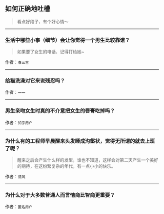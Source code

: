 ## 如何正确地吐槽

> 看点好段子，有个好心情～


 
---

### 生活中哪些小事（细节）会让你觉得一个男生比较靠谱？

> 如果要了女生的电话，记得打给她~


作者：`春三吉`

---

### 给猫洗澡对它来说残忍吗？

> 


作者：`一一`

---

### 男生亲吻女生时真的不介意把女生的唇膏吃掉吗？

> 


作者：`知乎用户`

---

### 为什么有的工程师早晨醒来头发睡成沟壑状，觉得无所谓的就去上班了呢？

> 醒来之后会产生什么样的发型，谁也不知道，这样会对第二天产生一个美好的期待，在这纷繁复杂的年代，有一点小小的快乐。


作者：`清风`

---

### 为什么对于大多数普通人而言情商比智商更重要？

> 


作者：`匿名用户`